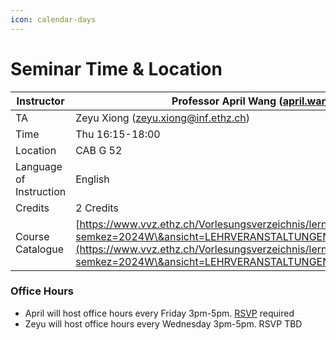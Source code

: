 ```yaml
---
icon: calendar-days
---
```


# Seminar Time & Location

| Instructor              | Professor April Wang ([april.wang@inf.ethz.ch](mailto:april.wang@inf.ethz.ch))                                                                                                                                                                                                     |
| ----------------------- | ---------------------------------------------------------------------------------------------------------------------------------------------------------------------------------------------------------------------------------------------------------------------------------- |
| TA                      | Zeyu Xiong ([zeyu.xiong@inf.ethz.ch](mailto:zeyu.xiong@inf.ethz.ch))                                                                                                                                                                                                               |
| Time                    | Thu 16:15-18:00                                                                                                                                                                                                                                                                    |
| Location                | CAB G 52                                                                                                                                                                                                                                                                           |
| Language of Instruction | English                                                                                                                                                                                                                                                                            |
| Credits                 | 2 Credits                                                                                                                                                                                                                                                                          |
| Course Catalogue        | [https://www.vvz.ethz.ch/Vorlesungsverzeichnis/lerneinheit.view?semkez=2024W\&ansicht=LEHRVERANSTALTUNGEN\&lerneinheitId=186398\&lang=en](https://www.vvz.ethz.ch/Vorlesungsverzeichnis/lerneinheit.view?semkez=2024W\&ansicht=LEHRVERANSTALTUNGEN\&lerneinheitId=186398\&lang=en) |

### Office Hours

* April will host office hours every Friday 3pm-5pm. [RSVP](https://doodle.com/bp/aprilwang/aprils-office-hour) required
* Zeyu will host office hours every Wednesday 3pm-5pm. RSVP TBD
